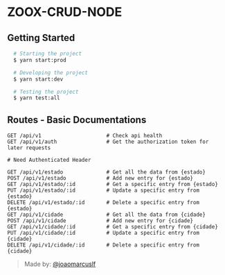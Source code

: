 # ZOOX-CRUD-NODE

## Getting Started

```sh
  # Starting the project
  $ yarn start:prod
```

```sh
  # Developing the project
  $ yarn start:dev
```

```sh
  # Testing the project
  $ yarn test:all
```

## Routes - Basic Documentations
```
GET /api/v1                     # Check api health
GET /api/v1/auth                # Get the authorization token for later requests

# Need Authenticated Header

GET /api/v1/estado              # Get all the data from {estado}
POST /api/v1/estado             # Add new entry for {estado}
GET /api/v1/estado/:id          # Get a specific entry from {estado}
PUT /api/v1/estado/:id          # Update a specific entry from {estado}
DELETE /api/v1/estado/:id       # Delete a specific entry from {estado}
GET /api/v1/cidade              # Get all the data from {cidade}
POST /api/v1/cidade             # Add new entry for {cidade}
GET /api/v1/cidade/:id          # Get a specific entry from {cidade}
PUT /api/v1/cidade/:id          # Update a specific entry from {cidade}
DELETE /api/v1/cidade/:id       # Delete a specific entry from {cidade}
```

> Made by: [@joaomarcuslf](http://joaomarcuslf.github.io/)
